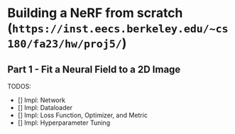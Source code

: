 # Building a NeRF from scratch (`https://inst.eecs.berkeley.edu/~cs180/fa23/hw/proj5/`)

## Part 1 - Fit a Neural Field to a 2D Image

TODOS:

- [] Impl: Network
- [] Impl: Dataloader
- [] Impl: Loss Function, Optimizer, and Metric
- [] Impl: Hyperparameter Tuning
